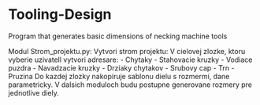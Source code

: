 # Tooling-Design
Program that generates basic dimensions of necking machine tools

Modul Strom_projektu.py:
    Vytvori strom projektu:
    V cielovej zlozke, ktoru vyberie uzivatell vytvori adresare:
           - Chytaky
           - Stahovacie kruzky
           - Vodiace puzdra
           - Navadzacie kruzky
           - Drziaky chytakov
           - Srubovy cap
           - Trn
           - Pruzina
    Do kazdej zlozky nakopiruje sablonu dielu s rozmermi, dane parametricky.
    V dalsich moduloch budu postupne generovane rozmery pre jednotlive diely.
